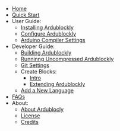 - [Home](Home)
- [Quick Start](Quick-Start)
- User Guide:
    - [Installing Ardublockly](Installing-Ardublockly)
    - [Configure Ardublockly](Configure-Ardublockly)
    - [Arduino Compiler Settings](Arduino-Compiler-Settings)
- Developer Guide:
    - [Building Ardublockly](Building-Ardublockly)
    - [Runninng Uncompressed Ardublockly](Runninng-Uncompressed-Ardublockly)
    - [Git Settings](Git-Settings)
    - Create Blocks:
        - [Intro](Create-Blocks)
        - [Extending Ardublockly](Create-Blocks-~-Extending-Ardublockly)
    - [Add a New Language](Add-New-Language)
- [FAQs](FAQs)
- About:
    - [About Ardublocly](About)
    - [License](License)
    - [Credits](Credits)